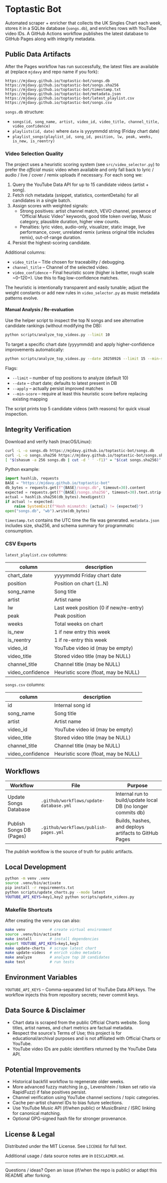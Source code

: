 # Toptastic Bot

Automated scraper + enricher that collects the UK Singles Chart each week, stores it in a SQLite database (`songs.db`), and enriches rows with YouTube video IDs. A GitHub Actions workflow publishes the latest database to GitHub Pages along with integrity metadata.

## Public Data Artifacts

After the Pages workflow has run successfully, the latest files are available at (replace `mjdavy` and repo name if you fork):

```text
https://mjdavy.github.io/toptastic-bot/songs.db
https://mjdavy.github.io/toptastic-bot/songs.sha256
https://mjdavy.github.io/toptastic-bot/timestamp.txt
https://mjdavy.github.io/toptastic-bot/metadata.json
https://mjdavy.github.io/toptastic-bot/latest_playlist.csv
https://mjdavy.github.io/toptastic-bot/songs.csv
```

`songs.db` structure:

- `songs(id, song_name, artist, video_id, video_title, channel_title, video_confidence)`
- `playlists(id, date)` where `date` is yyyymmdd string (Friday chart date)
- `playlist_songs(playlist_id, song_id, position, lw, peak, weeks, is_new, is_reentry)`

### Video Selection Quality

The project uses a heuristic scoring system (see `src/video_selector.py`) to prefer the *official* music video when available and only fall back to lyric / audio / live / cover / remix uploads if necessary. For each song we:

1. Query the YouTube Data API for up to 15 candidate videos (artist + song).
2. Fetch rich metadata (snippet, statistics, contentDetails) for all candidates in a single batch.
3. Assign scores with weighted signals:
    - Strong positives: artist channel match, VEVO channel, presence of "Official Music Video" keywords, good title token overlap, Music category, plausible duration, higher view counts.
    - Penalties: lyric video, audio-only, visualizer, static image, live performance, cover, unrelated remix (unless original title includes remix), out-of-range duration.
4. Persist the highest-scoring candidate.

Additional columns:

- `video_title` – Title chosen for traceability / debugging.
- `channel_title` – Channel of the selected video.
- `video_confidence` – Final heuristic score (higher is better, rough scale ~0–120+). Use this to flag low-confidence matches.

The heuristic is intentionally transparent and easily tunable; adjust the weight constants or add new rules in `video_selector.py` as music metadata patterns evolve.

#### Manual Analysis / Re-evaluation

Use the helper script to inspect the top N songs and see alternative candidate rankings (without modifying the DB):

```bash
python scripts/analyze_top_videos.py --limit 10
```

To target a specific chart date (yyyymmdd) and apply higher-confidence improvements automatically:

```bash
python scripts/analyze_top_videos.py --date 20250926 --limit 15 --min-score 40 --apply
```

 
Flags:

- `--limit` – number of top positions to analyze (default 10)
- `--date` – chart date; defaults to latest present in DB
- `--apply` – actually persist improved matches
- `--min-score` – require at least this heuristic score before replacing existing mapping


The script prints top 5 candidate videos (with reasons) for quick visual inspection.

## Integrity Verification

Download and verify hash (macOS/Linux):

```bash
curl -L -o songs.db https://mjdavy.github.io/toptastic-bot/songs.db
curl -L -o songs.sha256 https://mjdavy.github.io/toptastic-bot/songs.sha256
[ "$(shasum -a 256 songs.db | cut -d ' ' -f1)" = "$(cat songs.sha256)" ] && echo OK || echo MISMATCH
```

Python example:

```python
import hashlib, requests
BASE = "https://mjdavy.github.io/toptastic-bot"
db_bytes = requests.get(f"{BASE}/songs.db", timeout=30).content
expected = requests.get(f"{BASE}/songs.sha256", timeout=30).text.strip()
actual = hashlib.sha256(db_bytes).hexdigest()
if actual != expected:
    raise SystemExit(f"Hash mismatch: {actual} != {expected}")
open("songs.db", "wb").write(db_bytes)
```

`timestamp.txt` contains the UTC time the file was generated. `metadata.json` includes size, sha256, and schema summary for programmatic consumption.

### CSV Exports

`latest_playlist.csv` columns:

| column | description |
|--------|-------------|
| chart_date | yyyymmdd Friday chart date |
| position | Position on chart (1..N) |
| song_name | Song title |
| artist | Artist name |
| lw | Last week position (0 if new/re-entry) |
| peak | Peak position |
| weeks | Total weeks on chart |
| is_new | 1 if new entry this week |
| is_reentry | 1 if re-entry this week |
| video_id | YouTube video id (may be empty) |
| video_title | Stored video title (may be NULL) |
| channel_title | Channel title (may be NULL) |
| video_confidence | Heuristic score (float, may be NULL) |

`songs.csv` columns:

| column | description |
|--------|-------------|
| id | Internal song id |
| song_name | Song title |
| artist | Artist name |
| video_id | YouTube video id (may be empty) |
| video_title | Stored video title (may be NULL) |
| channel_title | Channel title (may be NULL) |
| video_confidence | Heuristic score (float, may be NULL) |

## Workflows

| Workflow | File | Purpose |
|----------|------|---------|
| Update Songs Database | `.github/workflows/update-database.yml` | Internal run to build/update local DB (no longer commits db) |
| Publish Songs DB (Pages) | `.github/workflows/publish-pages.yml` | Builds, hashes, and deploys artifacts to GitHub Pages |

The *publish* workflow is the source of truth for public artifacts.

## Local Development

```bash
python -m venv .venv
source .venv/bin/activate
pip install -r requirements.txt
python scripts/update_charts.py --mode latest
YOUTUBE_API_KEYS=key1,key2 python scripts/update_videos.py
```

### Makefile Shortcuts

After creating the venv you can also:

```bash
make venv           # create virtual environment
source .venv/bin/activate
make install        # install dependencies
export YOUTUBE_API_KEYS=key1,key2
make update-charts  # scrape latest chart
make update-videos  # enrich video metadata
make analyze        # analyze top 10 candidates
make test           # run tests
```

## Environment Variables

`YOUTUBE_API_KEYS` – Comma-separated list of YouTube Data API keys. The workflow injects this from repository secrets; never commit keys.

## Data Source & Disclaimer

- Chart data is scraped from the public Official Charts website. Song titles, artist names, and chart metrics are factual metadata.
- Respect the source's Terms of Use; this project is for educational/archival purposes and is not affiliated with Official Charts or YouTube.
- YouTube video IDs are public identifiers returned by the YouTube Data API.

## Potential Improvements

- Historical backfill workflow to regenerate older weeks.
- More advanced fuzzy matching (e.g., Levenshtein / token set ratio via RapidFuzz) if false positives persist.
- Channel verification using YouTube channel sections / topic categories.
- Cache per-artist channel IDs to bias future selections.
- Use YouTube Music API (if/when public) or MusicBrainz / ISRC linking for canonical matching.
- Optional GPG-signed hash file for stronger provenance.

## License & Legal

Distributed under the MIT License. See `LICENSE` for full text.

Additional usage / data source notes are in `DISCLAIMER.md`.

---
Questions / ideas? Open an issue (if/when the repo is public) or adapt this README after forking.
